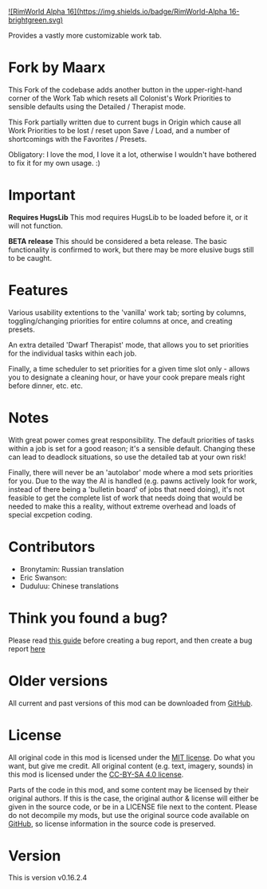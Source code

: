 [![RimWorld Alpha 16](https://img.shields.io/badge/RimWorld-Alpha 16-brightgreen.svg)](http://rimworldgame.com/)

Provides a vastly more customizable work tab.

# Fork by Maarx

This Fork of the codebase adds another button in the upper-right-hand corner of the Work Tab which resets all Colonist's Work Priorities to sensible defaults using the Detailed / Therapist mode.

This Fork partially written due to current bugs in Origin which cause all Work Priorities to be lost / reset upon Save / Load, and a number of shortcomings with the Favorites / Presets.

Obligatory: I love the mod, I love it a lot, otherwise I wouldn't have bothered to fix it for my own usage. :)

# Important
**Requires HugsLib**
This mod requires HugsLib to be loaded before it, or it will not function.

**BETA release**
This should be considered a beta release. The basic functionality is confirmed to work, but there may be more elusive bugs still to be caught.


# Features
Various usability extentions to the 'vanilla' work tab; sorting by columns, toggling/changing priorities for entire columns at once, and creating presets. 

An extra detailed 'Dwarf Therapist' mode, that allows you to set priorities for the individual tasks within each job. 

Finally, a time scheduler to set priorities for a given time slot only - allows you to designate a cleaning hour, or have your cook prepare meals right before dinner, etc. etc. 


# Notes
With great power comes great responsibility. The default priorities of tasks within a job is set for a good reason; it's a sensible default. Changing these can lead to deadlock situations, so use the detailed tab at your own risk! 

Finally, there will never be an 'autolabor' mode where a mod sets priorities for you. Due to the way the AI is handled (e.g. pawns actively look for work, instead of there being a 'bulletin board' of jobs that need doing), it's not feasible to get the complete list of work that needs doing that would be needed to make this a reality, without extreme overhead and loads of special excpetion coding.

# Contributors
 - Bronytamin:	Russian translation
 - Eric Swanson:	
 - Duduluu:	Chinese translations

# Think you found a bug? 
Please read [this guide](http://steamcommunity.com/sharedfiles/filedetails/?id=725234314) before creating a bug report,
 and then create a bug report [here](https://github.com/FluffierThanThou/WorkTab/issues)

# Older versions
All current and past versions of this mod can be downloaded from [GitHub](https://github.com/FluffierThanThou/WorkTab/releases).

# License
All original code in this mod is licensed under the [MIT license](https://opensource.org/licenses/MIT). Do what you want, but give me credit. 
All original content (e.g. text, imagery, sounds) in this mod is licensed under the [CC-BY-SA 4.0 license](http://creativecommons.org/licenses/by-sa/4.0/).

Parts of the code in this mod, and some content may be licensed by their original authors. If this is the case, the original author & license will either be given in the source code, or be in a LICENSE file next to the content. Please do not decompile my mods, but use the original source code available on [GitHub](https://github.com/FluffierThanThou/WorkTab/), so license information in the source code is preserved.

# Version
This is version v0.16.2.4